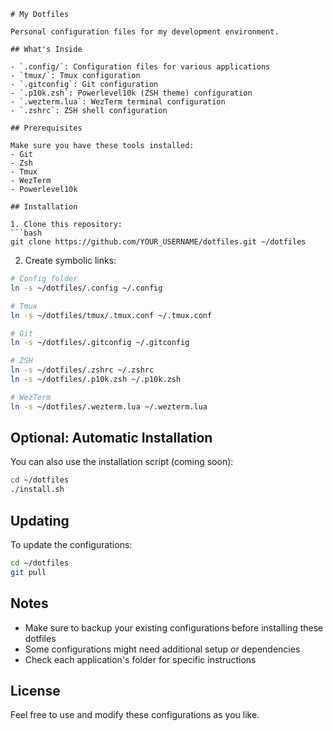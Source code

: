 ````
# My Dotfiles

Personal configuration files for my development environment.

## What's Inside

- `.config/`: Configuration files for various applications
- `tmux/`: Tmux configuration
- `.gitconfig`: Git configuration
- `.p10k.zsh`: Powerlevel10k (ZSH theme) configuration
- `.wezterm.lua`: WezTerm terminal configuration
- `.zshrc`: ZSH shell configuration

## Prerequisites

Make sure you have these tools installed:
- Git
- Zsh
- Tmux
- WezTerm
- Powerlevel10k

## Installation

1. Clone this repository:
```bash
git clone https://github.com/YOUR_USERNAME/dotfiles.git ~/dotfiles
````

2. Create symbolic links:

```bash
# Config folder
ln -s ~/dotfiles/.config ~/.config

# Tmux
ln -s ~/dotfiles/tmux/.tmux.conf ~/.tmux.conf

# Git
ln -s ~/dotfiles/.gitconfig ~/.gitconfig

# ZSH
ln -s ~/dotfiles/.zshrc ~/.zshrc
ln -s ~/dotfiles/.p10k.zsh ~/.p10k.zsh

# WezTerm
ln -s ~/dotfiles/.wezterm.lua ~/.wezterm.lua
```

## Optional: Automatic Installation

You can also use the installation script (coming soon):

```bash
cd ~/dotfiles
./install.sh
```

## Updating

To update the configurations:

```bash
cd ~/dotfiles
git pull
```

## Notes

- Make sure to backup your existing configurations before installing these dotfiles
- Some configurations might need additional setup or dependencies
- Check each application's folder for specific instructions

## License

Feel free to use and modify these configurations as you like.

```

```
